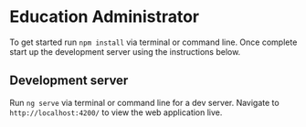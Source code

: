 # Education Administrator

To get started run `npm install` via terminal or command line. Once complete start up the development server using the instructions below.

## Development server

Run `ng serve` via terminal or command line for a dev server. Navigate to `http://localhost:4200/` to view the web application live.
